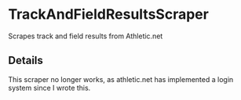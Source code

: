 # TrackAndFieldResultsScraper
Scrapes track and field results from Athletic.net

## Details
This scraper no longer works, as athletic.net has implemented a login system since I wrote this.
